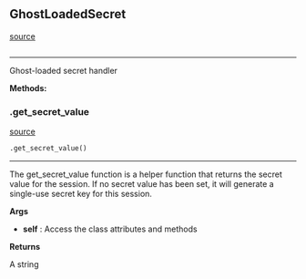 #


## GhostLoadedSecret
[source](https://github.com/nneji123/fastapi_auth/blob/main/fastapi_auth/_security_secret.py/#L13)
```python 

```


---
Ghost-loaded secret handler


**Methods:**


### .get_secret_value
[source](https://github.com/nneji123/fastapi_auth/blob/main/fastapi_auth/_security_secret.py/#L28)
```python
.get_secret_value()
```

---
The get_secret_value function is a helper function that returns the secret value for the session.
If no secret value has been set, it will generate a single-use secret key for this session.


**Args**

* **self**  : Access the class attributes and methods


**Returns**

A string
